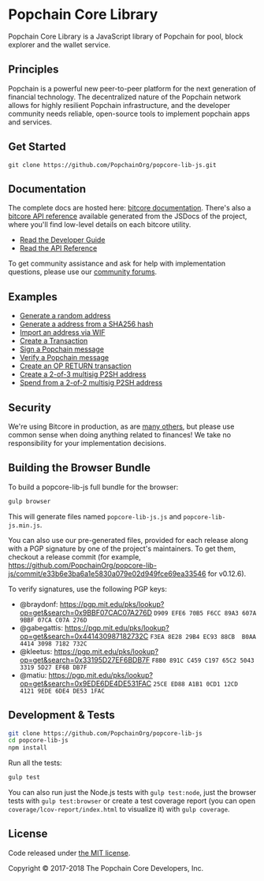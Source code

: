 Popchain Core Library
=======

Popchain Core Library is a JavaScript library of Popchain for pool, block explorer and the wallet service.

## Principles

Popchain is a powerful new peer-to-peer platform for the next generation of financial technology. The decentralized nature of the Popchain network allows for highly resilient Popchain infrastructure, and the developer community needs reliable, open-source tools to implement popchain apps and services.

## Get Started

```
git clone https://github.com/PopchainOrg/popcore-lib-js.git
```

## Documentation

The complete docs are hosted here: [bitcore documentation](http://bitcore.io/guide/). There's also a [bitcore API reference](http://bitcore.io/api/) available generated from the JSDocs of the project, where you'll find low-level details on each bitcore utility.

- [Read the Developer Guide](http://bitcore.io/guide/)
- [Read the API Reference](http://bitcore.io/api/)


To get community assistance and ask for help with implementation questions, please use our [community forums](https://forum.bitcore.io/).

## Examples

* [Generate a random address](https://github.com/PopchainOrg/popcore-lib-js/blob/master/docs/examples.md#generate-a-random-address)
* [Generate a address from a SHA256 hash](https://github.com/PopchainOrg/popcore-lib-js/blob/master/docs/examples.md#generate-a-address-from-a-sha256-hash)
* [Import an address via WIF](https://github.com/PopchainOrg/popcore-lib-js/blob/master/docs/examples.md#import-an-address-via-wif)
* [Create a Transaction](https://github.com/PopchainOrg/popcore-lib-js/blob/master/docs/examples.md#create-a-transaction)
* [Sign a Popchain message](https://github.com/PopchainOrg/popcore-lib-js/blob/master/docs/examples.md#sign-a-popcoin-message)
* [Verify a Popchain message](https://github.com/PopchainOrg/popcore-lib-js/blob/master/docs/examples.md#verify-a-popcoin-message)
* [Create an OP RETURN transaction](https://github.com/PopchainOrg/popcore-lib-js/blob/master/docs/examples.md#create-an-op-return-transaction)
* [Create a 2-of-3 multisig P2SH address](https://github.com/PopchainOrg/popcore-lib-js/blob/master/docs/examples.md#create-a-2-of-3-multisig-p2sh-address)
* [Spend from a 2-of-2 multisig P2SH address](https://github.com/PopchainOrg/popcore-lib-js/blob/master/docs/examples.md#spend-from-a-2-of-2-multisig-p2sh-address)


## Security

We're using Bitcore in production, as are [many others](http://bitcore.io#projects), but please use common sense when doing anything related to finances! We take no responsibility for your implementation decisions.



## Building the Browser Bundle

To build a popcore-lib-js full bundle for the browser:

```sh
gulp browser
```

This will generate files named `popcore-lib-js.js` and `popcore-lib-js.min.js`.

You can also use our pre-generated files, provided for each release along with a PGP signature by one of the project's maintainers. To get them, checkout a release commit (for example, https://github.com/PopchainOrg/popcore-lib-js/commit/e33b6e3ba6a1e5830a079e02d949fce69ea33546 for v0.12.6).

To verify signatures, use the following PGP keys:
- @braydonf: https://pgp.mit.edu/pks/lookup?op=get&search=0x9BBF07CAC07A276D `D909 EFE6 70B5 F6CC 89A3 607A 9BBF 07CA C07A 276D`
- @gabegattis: https://pgp.mit.edu/pks/lookup?op=get&search=0x441430987182732C `F3EA 8E28 29B4 EC93 88CB  B0AA 4414 3098 7182 732C`
- @kleetus: https://pgp.mit.edu/pks/lookup?op=get&search=0x33195D27EF6BDB7F `F8B0 891C C459 C197 65C2 5043 3319 5D27 EF6B DB7F`
- @matiu: https://pgp.mit.edu/pks/lookup?op=get&search=0x9EDE6DE4DE531FAC `25CE ED88 A1B1 0CD1 12CD  4121 9EDE 6DE4 DE53 1FAC`


## Development & Tests

```sh
git clone https://github.com/PopchainOrg/popcore-lib-js
cd popcore-lib-js
npm install
```

Run all the tests:

```sh
gulp test
```

You can also run just the Node.js tests with `gulp test:node`, just the browser tests with `gulp test:browser`
or create a test coverage report (you can open `coverage/lcov-report/index.html` to visualize it) with `gulp coverage`.

## License

Code released under [the MIT license](https://github.com/PopchainOrg/popcore-lib-js/blob/master/LICENSE).

Copyright © 2017-2018 The Popchain Core Developers, Inc.
